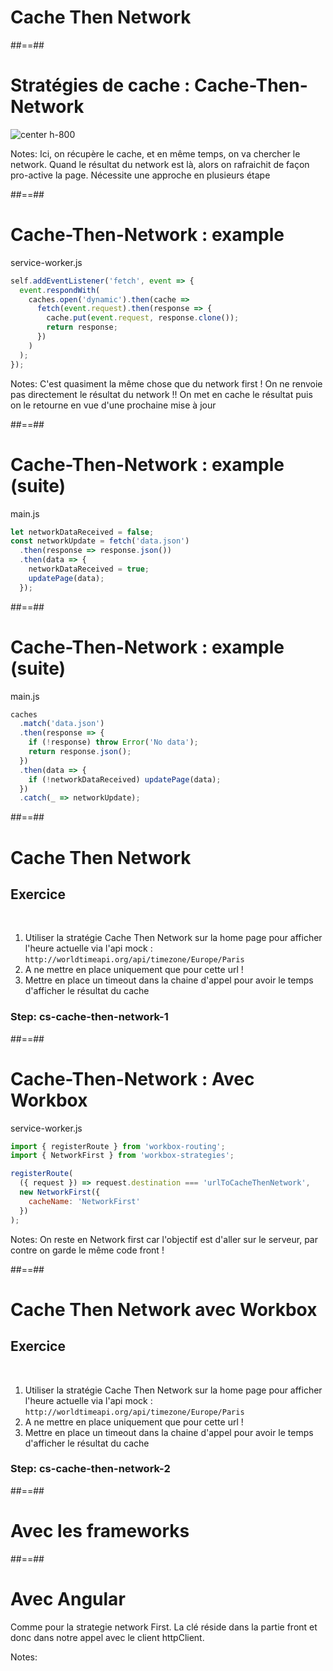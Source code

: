 <!-- .slide: class="transition bg-green" -->

# Cache Then Network

##==##

# Stratégies de cache : Cache-Then-Network

![center h-800](./assets/images/cache-strategy-cache-then-network.png)

Notes:
Ici, on récupère le cache, et en même temps, on va chercher le network. Quand le résultat du network est là, alors on rafraichit de façon pro-active la page. Nécessite une approche en plusieurs étape

##==##

<!-- .slide: class="with-code" -->

# Cache-Then-Network : example

service-worker.js

```javascript
self.addEventListener('fetch', event => {
  event.respondWith(
    caches.open('dynamic').then(cache =>
      fetch(event.request).then(response => {
        cache.put(event.request, response.clone());
        return response;
      })
    )
  );
});
```

<!-- .element: class="big-code" -->

Notes:
C'est quasiment la même chose que du network first !
On ne renvoie pas directement le résultat du network !! On met en cache le résultat puis on le retourne en vue d'une prochaine mise à jour

##==##

<!-- .slide: class="with-code" -->

# Cache-Then-Network : example (suite)

main.js

```javascript
let networkDataReceived = false;
const networkUpdate = fetch('data.json')
  .then(response => response.json())
  .then(data => {
    networkDataReceived = true;
    updatePage(data);
  });
```

<!-- .element: class="big-code" -->

##==##

<!-- .slide: class="with-code" -->

# Cache-Then-Network : example (suite)

main.js

```javascript
caches
  .match('data.json')
  .then(response => {
    if (!response) throw Error('No data');
    return response.json();
  })
  .then(data => {
    if (!networkDataReceived) updatePage(data);
  })
  .catch(_ => networkUpdate);
```

<!-- .element: class="big-code" -->

##==##

<!-- .slide: class="exercice" -->

# Cache Then Network

## Exercice

<br>

1. Utiliser la stratégie Cache Then Network sur la home page pour afficher l'heure actuelle via l'api mock : `http://worldtimeapi.org/api/timezone/Europe/Paris`
1. A ne mettre en place uniquement que pour cette url !
1. Mettre en place un timeout dans la chaine d'appel pour avoir le temps d'afficher le résultat du cache

### Step: cs-cache-then-network-1

##==##

<!-- .slide: class="with-code" -->

# Cache-Then-Network : Avec Workbox

service-worker.js

```javascript
import { registerRoute } from 'workbox-routing';
import { NetworkFirst } from 'workbox-strategies';

registerRoute(
  ({ request }) => request.destination === 'urlToCacheThenNetwork',
  new NetworkFirst({
    cacheName: 'NetworkFirst'
  })
);
```

<!-- .element: class="big-code" -->

Notes:
On reste en Network first car l'objectif est d'aller sur le serveur, par contre on garde le même code front !

##==##

<!-- .slide: class="exercice" -->

# Cache Then Network avec Workbox

## Exercice

<br>

1. Utiliser la stratégie Cache Then Network sur la home page pour afficher l'heure actuelle via l'api mock : `http://worldtimeapi.org/api/timezone/Europe/Paris`
1. A ne mettre en place uniquement que pour cette url !
1. Mettre en place un timeout dans la chaine d'appel pour avoir le temps d'afficher le résultat du cache

### Step: cs-cache-then-network-2

##==##

<!-- .slide: class="transition bg-white" -->

# Avec les frameworks

##==##

<!-- .slide: class="with-code" -->

# Avec Angular

Comme pour la strategie network First. La clé réside dans la partie front et donc dans notre appel avec le client httpClient.

<!-- .element: class="big-code" -->

Notes:
